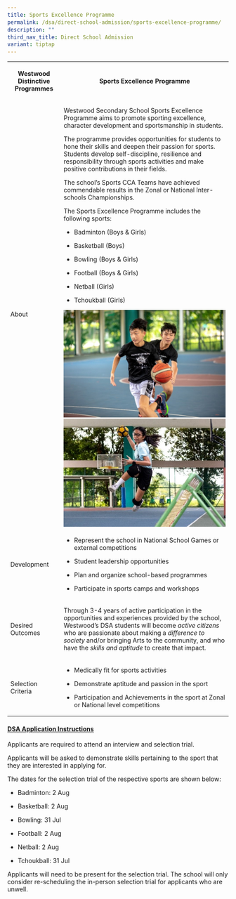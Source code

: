 ```yaml
---
title: Sports Excellence Programme
permalink: /dsa/direct-school-admission/sports-excellence-programme/
description: ""
third_nav_title: Direct School Admission
variant: tiptap
---
```

<table style="minWidth: 50px">
<colgroup>
<col>
<col>
</colgroup>
<tbody>
<tr>
<th rowspan="1" colspan="1">
<p>Westwood Distinctive Programmes</p>
</th>
<th rowspan="1" colspan="1">
<p>Sports Excellence Programme</p>
</th>
</tr>
<tr>
<td rowspan="1" colspan="1">
<p>About</p>
</td>
<td rowspan="1" colspan="1">
<p>Westwood Secondary School Sports Excellence Programme aims to promote
sporting excellence, character development and sportsmanship in students.</p>
<p>The programme provides opportunities for students to hone their skills
and deepen their passion for sports. Students develop self-discipline,
resilience and responsibility through sports activities and make positive
contributions in their fields.</p>
<p>The school’s Sports CCA Teams have achieved commendable results in the
Zonal or National Inter-schools Championships.</p>
<p>The Sports Excellence Programme includes the following sports:</p>
<ul>
<li>
<p>Badminton (Boys &amp; Girls)</p>
</li>
<li>
<p>Basketball (Boys)</p>
</li>
<li>
<p>Bowling (Boys &amp; Girls)</p>
</li>
<li>
<p>Football (Boys &amp; Girls)</p>
</li>
<li>
<p>Netball (Girls)</p>
</li>
<li>
<p>Tchoukball (Girls)
<br>
</p>
</li>
</ul>
<div class="isomer-image-wrapper">
<img style="width: 100%" height="auto" width="30%" src="/images/dsa%20sep.jpg">
</div>
<div class="isomer-image-wrapper">
<img style="width: 100%" height="auto" width="30%" src="/images/dsa%20sep2.jpg">
</div>
</td>
</tr>
<tr>
<td rowspan="1" colspan="1">
<p>Development</p>
</td>
<td rowspan="1" colspan="1">
<ul>
<li>
<p>Represent the school in National School Games or external competitions</p>
</li>
<li>
<p>Student leadership opportunities</p>
</li>
<li>
<p>Plan and organize school-based programmes</p>
</li>
<li>
<p>Participate in sports camps and workshops
<br>
</p>
</li>
</ul>
</td>
</tr>
<tr>
<td rowspan="1" colspan="1">
<p>Desired Outcomes</p>
</td>
<td rowspan="1" colspan="1">
<p>Through 3-4 years of active participation in the opportunities and experiences
provided by the school, Westwood’s DSA students will become <em>active citizens</em> who
are passionate about making a <em>difference to society</em> and/or bringing
Arts to the community, and who have the <em>skills and aptitude </em>to
create that impact.</p>
</td>
</tr>
<tr>
<td rowspan="1" colspan="1">
<p>Selection Criteria</p>
</td>
<td rowspan="1" colspan="1">
<ul>
<li>
<p>Medically fit for sports activities</p>
</li>
<li>
<p>Demonstrate aptitude and passion in the sport</p>
</li>
<li>
<p>Participation and Achievements in the sport at Zonal or National level
competitions</p>
</li>
</ul>
</td>
</tr>
</tbody>
</table>
<h4><strong><u>DSA Application Instructions</u></strong></h4>
<p>Applicants are required to attend an interview and selection trial.</p>
<p>Applicants will be asked to demonstrate skills pertaining to the sport
that they are interested in applying for.</p>
<p>The dates for the selection trial of the respective sports are shown below:</p>
<ul>
<li>
<p>Badminton: 2 Aug</p>
</li>
<li>
<p>Basketball: 2 Aug</p>
</li>
<li>
<p>Bowling: 31 Jul</p>
</li>
<li>
<p>Football: 2 Aug</p>
</li>
<li>
<p>Netball: 2 Aug</p>
</li>
<li>
<p>Tchoukball: 31 Jul</p>
</li>
</ul>
<p>Applicants will need to be present for the selection trial. The school
will only consider re-scheduling the in-person selection trial for applicants
who are unwell.</p>
<p></p>